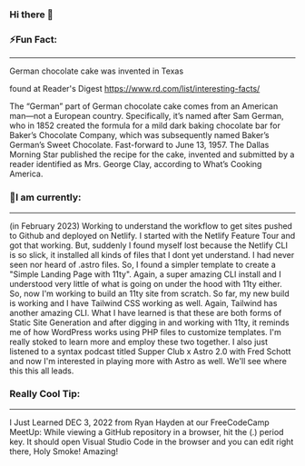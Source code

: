 ### Hi there 👋

<!--
**Sturke/Sturke** is a ✨ _special_ ✨ repository because its `README.md` (this file) appears on your GitHub profile.

Here are some ideas to get you started:

- 🔭 I’m currently working on ...
- 🌱 I’m currently learning ...
- 👯 I’m looking to collaborate on ...
- 🤔 I’m looking for help with ...
- 💬 Ask me about ...
- 📫 How to reach me: ...
- 😄 Pronouns: ...
- ⚡ Fun fact: ...
-->
### ⚡Fun Fact: 
<hr />
German chocolate cake was invented in Texas<br />

found at Reader's Digest https://www.rd.com/list/interesting-facts/

The “German” part of German chocolate cake comes from an American man—not a European country. Specifically, it’s named after Sam German, who in 1852 created the formula for a mild dark baking chocolate bar for Baker’s Chocolate Company, which was subsequently named Baker’s German’s Sweet Chocolate. Fast-forward to June 13, 1957. The Dallas Morning Star published the recipe for the cake, invented and submitted by a reader identified as Mrs. George Clay, according to What’s Cooking America.

### 🔭I am currently:  
<hr />
 (in February 2023) Working to understand the workflow to get sites pushed to Github and deployed on Netlify. I started with the Netlify Feature Tour and got that working. But, suddenly I found myself lost because the Netlify CLI is so slick, it installed all kinds of files that I dont yet understand. I had never seen nor heard of .astro files. So, I found a simpler template to create a "Simple Landing Page with 11ty". Again, a super amazing CLI install and I understood very little of what is going on under the hood with 11ty either. So, now I'm working to build an 11ty site from scratch. So far, my new build is working and I have Tailwind CSS working as well. Again, Tailwind has another amazing CLI. What I have learned is that these are both forms of Static Site Generation and after digging in and working with 11ty, it reminds me of how WordPress works using PHP files to customize templates. I'm really stoked to learn more and employ these two together. I also just listened to a syntax podcast titled Supper Club x Astro 2.0 with Fred Schott and now I'm interested in playing more with Astro as well. We'll see where this this all leads. 

### Really Cool Tip: 
 <hr />
 I Just Learned DEC 3, 2022 from Ryan Hayden at our FreeCodeCamp MeetUp:
While viewing a GitHub repository in a browser, hit the (.) period key. It should open Visual Studio Code in the browser and you can edit right there, Holy Smoke! Amazing! 





